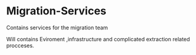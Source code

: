 # Migration-Services
Contains services for the migration team

Will contains Eviroment ,infrastructure and complicated extraction related procceses.
